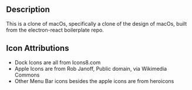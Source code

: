 ## Description

This is a clone of macOs, specifically a clone of the design of macOs, built from the electron-react boilerplate repo.

## Icon Attributions

- Dock Icons are all from Icons8.com
- Apple Icons are from Rob Janoff, Public domain, via Wikimedia Commons
- Other Menu Bar icons besides the apple icons are from heroicons
